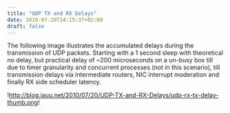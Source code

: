 ```yaml
---
title: "UDP TX and RX Delays"
date: 2010-07-20T14:15:37+02:00
draft: false
---
```


The following image illustrates the accumulated delays during the transmission
of UDP packets. Starting with a 1 second sleep with theoretical no delay, but
practical delay of ~200 microseconds on a un-busy box till due to timer
granularity and concurrent processes (not in this scenario), till transmission
delays via intermediate routers, NIC interrupt moderation and finally RX side
scheduler latency.


!http://blog.jauu.net/2010/07/20/UDP-TX-and-RX-Delays/udp-rx-tx-delay-thumb.png!


